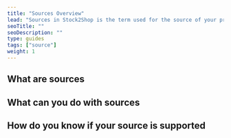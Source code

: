 ```yaml
---
title: "Sources Overview"
lead: "Sources in Stock2Shop is the term used for the source of your product and customer information"
seoTitle: ""
seoDescription: ""
type: guides
tags: ["source"]
weight: 1
---
```


## What are sources

## What can you do with sources


## How do you know if your source is supported





    


